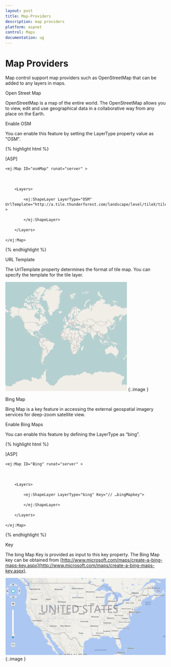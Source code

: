 ```yaml
---
layout: post
title: Map-Providers
description: map providers
platform: aspnet
control: Maps
documentation: ug
---
```


# Map Providers

Map control support map providers such as OpenStreetMap that can be added to any layers in maps.

Open Street Map

OpenStreetMap is a map of the entire world. The OpenStreetMap allows you to view, edit and use geographical data in a collaborative way from any place on the Earth.

Enable OSM

You can enable this feature by setting the LayerType property value as "OSM".



{% highlight html %}

[ASP]



    <ej:Map ID="osmMap" runat="server" >    



        <Layers>

            <ej:ShapeLayer LayerType="OSM" UrlTemplate="http://a.tile.thunderforest.com/landscape/level/tileX/tileY.png" >

            </ej:ShapeLayer>

        </Layers>

    </ej:Map> 



{% endhighlight %}

URL Template

The UrlTemplate property determines the format of tile map. You can specify the template for the tile layer. 



![](Map-Providers_images/Map-Providers_img1.png)
{:.image }


Bing Map

Bing Map is a key feature in accessing the external geospatial imagery services for deep-zoom satellite view. 

Enable Bing Maps

You can enable this feature by defining the LayerType as “bing”.



{% highlight html %}

 [ASP]



    <ej:Map ID="Bing" runat="server" >    



        <Layers>

            <ej:ShapeLayer LayerType="bing" Key="// …bingMapkey">

            </ej:ShapeLayer>

        </Layers>

    </ej:Map>





{% endhighlight %}

Key

The bing Map Key is provided as input to this key property. The Bing Map key can be obtained from [http://www.microsoft.com/maps/create-a-bing-maps-key.aspx](http://www.microsoft.com/maps/create-a-bing-maps-key.aspx). 



![bing](Map-Providers_images/Map-Providers_img2.png)
{:.image }



